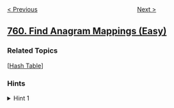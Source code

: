 <!--|This file generated by command(leetcode description); DO NOT EDIT.    |-->
<!--+----------------------------------------------------------------------+-->
<!--|@author    openset <openset.wang@gmail.com>                           |-->
<!--|@link      https://github.com/openset                                 |-->
<!--|@home      https://github.com/openset/leetcode                        |-->
<!--+----------------------------------------------------------------------+-->

[< Previous](https://github.com/openset/leetcode/tree/master/problems/employee-free-time "Employee Free Time")
　　　　　　　　　　　　　　　　
[Next >](https://github.com/openset/leetcode/tree/master/problems/special-binary-string "Special Binary String")

## [760. Find Anagram Mappings (Easy)](https://leetcode.com/problems/find-anagram-mappings "找出变位映射")



### Related Topics
  [[Hash Table](https://github.com/openset/leetcode/tree/master/tag/hash-table/README.md)]

### Hints
<details>
<summary>Hint 1</summary>
Create a hashmap so that D[x] = i  whenever B[i] = x.  Then, the answer is [D[x] for x in A].
</details>
